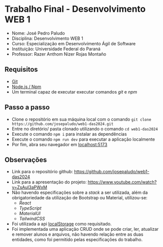 
# Trabalho Final - Desenvolvimento WEB 1

- Nome: José Pedro Paludo
- Disciplina: Desenvolvimento WEB 1
- Curso: Especialização em Desenvolvimento Ágil de Software
- Instituição: Universidade Federal do Paraná
- Professor: Razer Anthom Nizer Rojas Montaño

## Requisitos

- [Git](https://git-scm.com/downloads)
- [Node.js / Npm](https://nodejs.org/en/download/package-manager)
- Um terminal capaz de executar executar comandos *git* e *npm*

## Passo a passo

- Clone o repositório em sua máquina local com o comando ```git clone https://github.com/josepaludo/web1-das2024.git```
- Entre no diretório/ pasta clonado utilizando o comando ```cd web1-das2024```
- Execute o comando ```npm i``` para instalar as dependências
- Execute o comando ```npm run dev``` para executar a aplicação localmente
- Por fim, abra seu navegador em [localhost:5173](http://localhost:5173)

## Observações

- Link para o repositório github: https://github.com/josepaludo/web1-das2024
- Link para a apresentação do projeto: https://www.youtube.com/watch?v=ZsAuI3aPWxM
- Não havendo especificações sobre a *stack* a ser utilizada, além da obrigatoriedade da utilização de Bootstrap ou Material, utilizou-se:
    - *React*
    - *TypeScript*
    - *MaterialUI*
    - *TailwindCSS*
- Foi utilizada a api [localStorage](https://developer.mozilla.org/en-US/docs/Web/API/Window/localStorage) como requisitado.
- Foi implementada uma aplicação CRUD onde se pode criar, ler, atualizar e remover alunos e arquivos, não havendo relação entre as duas entidades, como foi permitido pelas especificações do trabalho.

